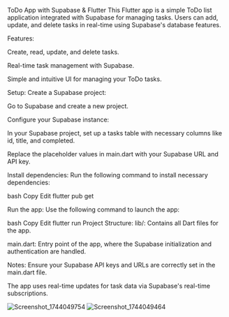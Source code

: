 ToDo App with Supabase & Flutter
This Flutter app is a simple ToDo list application integrated with Supabase for managing tasks. Users can add, update, and delete tasks in real-time using Supabase's database features.

Features:

Create, read, update, and delete tasks.

Real-time task management with Supabase.

Simple and intuitive UI for managing your ToDo tasks.

Setup:
Create a Supabase project:

Go to Supabase and create a new project.

Configure your Supabase instance:

In your Supabase project, set up a tasks table with necessary columns like id, title, and completed.

Replace the placeholder values in main.dart with your Supabase URL and API key.

Install dependencies: Run the following command to install necessary dependencies:

bash
Copy
Edit
flutter pub get

Run the app: Use the following command to launch the app:

bash
Copy
Edit
flutter run
Project Structure:
lib/: Contains all Dart files for the app.

main.dart: Entry point of the app, where the Supabase initialization and authentication are handled.


Notes:
Ensure your Supabase API keys and URLs are correctly set in the main.dart file.

The app uses real-time updates for task data via Supabase's real-time subscriptions.

![Screenshot_1744049754](https://github.com/user-attachments/assets/9b433e0f-7768-45f5-be7d-74e7c28e5dea)
![Screenshot_1744049464](https://github.com/user-attachments/assets/eedcef70-2549-4972-bfaf-5d5ec5db7811)
